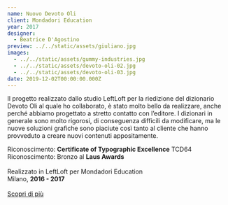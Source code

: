 ```yaml
---
name: Nuovo Devoto Oli
client: Mondadori Education
year: 2017
designer:
  - Beatrice D'Agostino
preview: ../../static/assets/giuliano.jpg
images:
  - ../../static/assets/gummy-industries.jpg
  - ../../static/assets/devoto-oli-02.jpg
  - ../../static/assets/devoto-oli-03.jpg
date: 2019-12-02T00:00:00.000Z
---
```


Il progetto realizzato dallo studio LeftLoft per la riedizione del dizionario Devoto Oli al quale ho collaborato, è stato molto bello da realizzare, anche perché abbiamo progettato a stretto contatto con l’editore. I dizionari in generale sono molto rigorosi, di conseguenza difficili da modificare, ma le nuove soluzioni grafiche sono piaciute così tanto al cliente che hanno provveduto a creare nuovi contenuti appositamente.

Riconoscimento: **Certificate of Typographic Excellence** TCD64  
Riconoscimento: Bronzo al **Laus Awards**<br><br>
Realizzato in LeftLoft per Mondadori Education  
Milano, **2016 - 2017**<br><br>
[Scopri di più](http://beatricedagostino.com/nuovo-devoto-oli.html)
